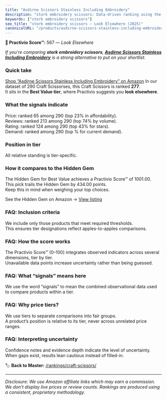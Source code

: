```yaml
---
title: "Asdirne Scissors Stainless Including Embroidery"
description: "stork embroidery scissors: Data-driven ranking using the Practivio Score™. Positioned by quality, value, demand, findability, momentum."
keywords: ["stork embroidery scissors"]
seo_title: "stork embroidery scissors — Look Elsewhere (2025)"
canonicalURL: "/products/asdirne-scissors-stainless-including-embroidery-B0CCGZBN6N/"
---
```


**🚫 Practivio Score™:** 567 — _Look Elsewhere_


*If you're comparing **stork embroidery scissors**, **[Asdirne Scissors Stainless Including Embroidery](https://www.amazon.com/dp/B0CCGZBN6N?tag=practivio-20)** is a strong alternative to put on your shortlist.*
### Quick take
[Shop “Asdirne Scissors Stainless Including Embroidery” on Amazon](https://www.amazon.com/dp/B0CCGZBN6N?tag=practivio-20)
In our dataset of 290 Craft Scissorses, this Craft Scissors is ranked **277**.  
It sits in the **Best Value tier**, where Practivio suggests you **look elsewhere**.

### What the signals indicate
Price: ranked 65 among 290 (top 23% in affordability).  
Reviews: ranked 213 among 290 (top 74% by volume).  
Rating: ranked 124 among 290 (top 43% for stars).  
Demand: ranked  among 290 (top % for current demand).

### Position in tier
All relative standing is tier-specific.

### How it compares to the Hidden Gem
The Hidden Gem for Best Value achieves a Practivio Score™ of 1001.00.  
This pick trails the Hidden Gem by 434.00 points.  
Keep this in mind when weighing your top choices.  

See the Hidden Gem on Amazon → [View listing](https://www.amazon.com/dp/B01BRGUAT6?tag=practivio-20)

### FAQ: Inclusion criteria
We include only those products that meet required thresholds.  
This ensures tier designations reflect apples-to-apples comparisons.

### FAQ: How the score works
The Practivio Score™ (0–100) integrates observed indicators across several dimensions, tier by tier.  
Unavailable data points increase uncertainty rather than being guessed.

### FAQ: What “signals” means here
We use the word “signals” to mean the combined observational data used to compare products within a tier.

### FAQ: Why price tiers?
We use tiers to separate comparisons into fair groups.  
A product’s position is relative to its tier, never across unrelated price ranges.

### FAQ: Interpreting uncertainty
Confidence notes and evidence depth indicate the level of uncertainty.  
When gaps exist, results lean cautious instead of filled-in.


🏷️ **Back to Master:** [/rankings/craft-scissors/](/rankings/craft-scissors/)

---
_Disclosure: We use Amazon affiliate links which may earn a commission. We don’t display live prices or review counts. Rankings are produced using a consistent, proprietary methodology._
